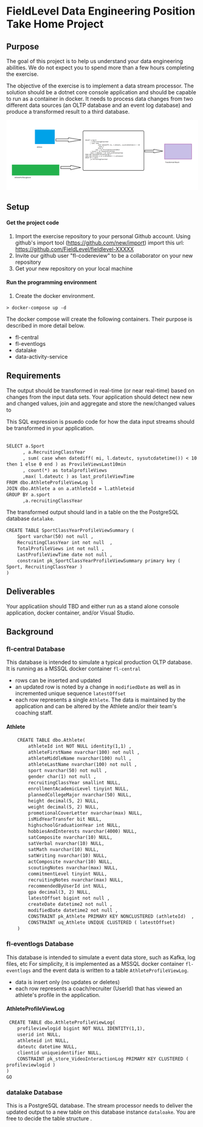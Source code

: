 # FieldLevel Data Engineering Position Take Home Project

## Purpose

The goal of this project is to help us understand your data engineering abilities.  We do not expect you to spend more than a few hours completing the exercise.

The objective of the exercise is to implement a data stream processor.  The solution should be a dotnet core console application and should be capable to run as a container in docker. 
It needs to process data changes from two different data sources (an OLTP database and an event log database) and produce a transformed result to a third database.


![Complete Setup](img/overview.png)


## Setup

#### Get the project code
1. Import the exercise repository to your personal Github account. Using github's import tool (https://github.com/new/import) import this url: https://github.com/FieldLevel/fieldlevel-XXXXX
1. Invite our github user "fl-codereview" to be a collaborator on your new repository
1. Get your new repository on your local machine


#### Run the programming environment
1. Create the docker environment.  
```
> docker-compose up -d 

```
The docker compose will create the following containers.  Their purpose is described in more detail below.
* fl-central 
* fl-eventlogs
* datalake 
* data-activity-service



## Requirements

The output should be transformed in real-time (or near real-time) based on changes from the input data sets.  Your application should detect new new and changed values, join and aggregate and store the new/changed values to 

This SQL expression is psuedo code for how the data input streams should be transformed in your application.

```

SELECT a.Sport
      , a.RecruitingClassYear
      , sum( case when datediff( mi, l.dateutc, sysutcdatetime()) < 10 then 1 else 0 end ) as ProvileViewsLast10min
      , count(*) as totalprofileViews
      ,max( l.dateutc ) as last_profileViewTime
FROM dbo.AthleteProfileViewLog l
JOIN dbo.Athlete a on a.athleteId = l.athleteid
GROUP BY a.sport
      ,a.recruitingClassYear

```



The transformed output should land in a table on the the PostgreSQL database `datalake`.  

```
CREATE TABLE SportClassYearProfileViewSummary (
    Sport varchar(50) not null ,
    RecruitingClassYear int not null  ,
    TotalProfileViews int not null ,
    LastProfileViewTime date not null ,
    constraint pk_SportClassYearProfileViewSummary primary key ( Sport, RecruitingClassYear )
)
```

## Deliverables

Your applicatiion should TBD and either run as a stand alone console application, docker container, and/or Visual Studio.





## Background

### fl-central Database

This database is intended to simulate a typical production OLTP database.  
It is running as a MSSQL docker container `fl-central`  

* rows can be inserted and updated
* an updated row is noted by a change in `modifiedDate` as well as in incremented unique sequence `latestOffset`
* each row represents a single `Athlete`.  The data is maintained by the application and can be altered by the Athlete and/or their team's coaching staff.

#### Athlete 


```
    CREATE TABLE dbo.Athlete(
	    athleteId int NOT NULL identity(1,1) ,
        athleteFirstName nvarchar(100) not null ,
        athleteMiddleName nvarchar(100) null ,
        athleteLastName nvarchar(100) not null , 
        sport nvarchar(50) not null ,
        gender char(1) not null ,
	    recruitingClassYear smallint NULL,
	    enrollmentAcademicLevel tinyint NULL,
	    plannedCollegeMajor nvarchar(50) NULL,
	    height decimal(5, 2) NULL,
	    weight decimal(5, 2) NULL,
	    promotionalCoverLetter nvarchar(max) NULL,
	    isMidYearTransfer bit NULL,
	    highschoolGraduationYear int NULL,
	    hobbiesAndInterests nvarchar(4000) NULL,
	    satComposite nvarchar(10) NULL,
	    satVerbal nvarchar(10) NULL,
	    satMath nvarchar(10) NULL,
	    satWriting nvarchar(10) NULL,
	    actComposite nvarchar(10) NULL,
	    scoutingNotes nvarchar(max) NULL,
	    commitmentLevel tinyint NULL,
	    recruitingNotes nvarchar(max) NULL,
	    recommendedByUserId int NULL,
	    gpa decimal(3, 2) NULL,
        latestOffset bigint not null ,
        createDate datetime2 not null ,
        modifiedDate datetime2 not null ,
        CONSTRAINT pk_Athlete PRIMARY KEY NONCLUSTERED (athleteId)  ,
        CONSTRAINT uq_Athlete UNIQUE CLUSTERED ( latestOffset)  
    ) 
```	



### fl-eventlogs Database

This database is intended to simulate a event data store, such as Kafka, log files, etc
For simplicity, it is implemented as a MSSQL docker container `fl-eventlogs`  and the event data is written to a table `AthleteProfileViewLog`.

* data is insert only (no updates or deletes)
* each row represents a coach/recruiter (UserId) that has viewed an athlete's profile in the application.


#### AthleteProfileViewLog 


```
 CREATE TABLE dbo.AthleteProfileViewLog(
	profileviewlogid bigint NOT NULL IDENTITY(1,1),
	userid int NULL,
	athleteid int NULL,
	dateutc datetime NULL,
	clientid uniqueidentifier NULL,
    CONSTRAINT pk_store_VideoInteractionLog PRIMARY KEY CLUSTERED (	profileviewlogid ) 
) 
GO
```	

### datalake Database

This is a PostgreSQL database.  The stream processor needs to deliver the updated output to a new table on this database instance `dataloake`.  You are free to decide the table structure .

